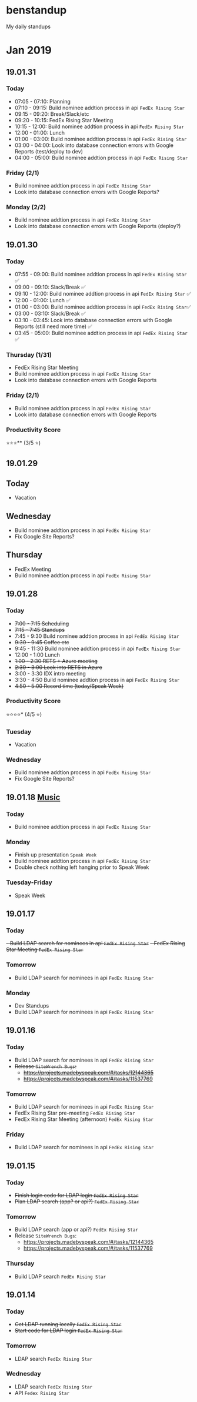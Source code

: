 # benstandup
My daily standups

# Jan 2019

## 19.01.31

### Today

- 07:05 - 07:10: Planning
- 07:10 - 09:15: Build nominee addtion process in api `FedEx Rising Star`
- 09:15 - 09:20: Break/Slack/etc
- 09:20 - 10:15: FedEx Rising Star Meeting
- 10:15 - 12:00: Build nominee addtion process in api `FedEx Rising Star`
- 12:00 - 01:00: Lunch
- 01:00 - 03:00: Build nominee addtion process in api `FedEx Rising Star`
- 03:00 - 04:00: Look into database connection errors with Google Reports (test/deploy to dev) 
- 04:00 - 05:00: Build nominee addtion process in api `FedEx Rising Star`

### Friday (2/1)
- Build nominee addtion process in api `FedEx Rising Star`
- Look into database connection errors with Google Reports?

### Monday (2/2)
- Build nominee addtion process in api `FedEx Rising Star`
- Look into database connection errors with Google Reports (deploy?)

## 19.01.30

### Today
- 07:55 - 09:00: Build nominee addtion process in api `FedEx Rising Star` ✅
- 09:00 - 09:10: Slack/Break ✅
- 09:10 - 12:00: Build nominee addtion process in api `FedEx Rising Star` ✅
- 12:00 - 01:00: Lunch ✅
- 01:00 - 03:00: Build nominee addtion process in api `FedEx Rising Star`✅
- 03:00 - 03:10: Slack/Break ✅
- 03:10 - 03:45: Look into database connection errors with Google Reports (still need more time) ✅
- 03:45 - 05:00: Build nominee addtion process in api `FedEx Rising Star` ✅

### Thursday (1/31)
- FedEx Rising Star Meeting
- Build nominee addtion process in api `FedEx Rising Star`
- Look into database connection errors with Google Reports

### Friday (2/1)
- Build nominee addtion process in api `FedEx Rising Star`
- Look into database connection errors with Google Reports

### Productivity Score 
⭐️⭐️⭐️** (3/5 ⭐️)

## 19.01.29
## Today
- Vacation
## Wednesday 
- Build nominee addtion process in api `FedEx Rising Star`
- Fix Google Site Reports?
## Thursday
- FedEx Meeting
- Build nominee addtion process in api `FedEx Rising Star`


## 19.01.28
### Today
- ~~7:00 -  7:15 Scheduling~~
- ~~7:15 - 7:45 Standups~~
- 7:45 - 9:30 Build nominee addtion process in api `FedEx Rising Star`
- ~~9:30 - 9:45 Coffee etc~~
- 9:45 - 11:30 Build nominee addtion process in api `FedEx Rising Star`
- 12:00 - 1:00 Lunch
- ~~1:00 - 2:30 RETS + Azure meeting~~
- ~~2:30 - 3:00 Look into RETS in Azure~~
- 3:00 - 3:30 IDX intro meeting
- 3:30 - 4:50 Build nominee addtion process in api `FedEx Rising Star`
- ~~4:50 - 5:00 Record time (today/Speak Week)~~

### Productivity Score 
⭐️⭐️⭐️⭐️* (4/5 ⭐️)

### Tuesday
- Vacation
### Wednesday
- Build nominee addtion process in api `FedEx Rising Star`
- Fix Google Site Reports?

## 19.01.18 [Music](https://open.spotify.com/user/benjbailey/playlist/4ADqoZ32z8eHzNXK2Lx9DU?si=F-LUktquQluzrUU3jqLtkA)
### Today
- Build nominee addtion process in api `FedEx Rising Star`
### Monday
- Finish up presentation `Speak Week`
- Build nominee addtion process in api `FedEx Rising Star`
- Double check nothing left hanging prior to Speak Week
### Tuesday-Friday
- Speak Week
## 19.01.17
### Today
~~- Build LDAP search for nominees in api `FedEx Rising Star`~~
~~- FedEx Rising Star Meeting `FedEx Rising Star`~~
### Tomorrow
- Build LDAP search for nominees in api `FedEx Rising Star`
### Monday
- Dev Standups
- Build LDAP search for nominees in api `FedEx Rising Star`
## 19.01.16
### Today
- Build LDAP search for nominees in api `FedEx Rising Star`
- ~~Release `SiteWrench Bugs`:~~
  - ~~https://projects.madebyspeak.com/#/tasks/12144365~~
  - ~~https://projects.madebyspeak.com/#/tasks/11537769~~
### Tomorrow
- Build LDAP search for nominees in api `FedEx Rising Star`
- FedEx Rising Star pre-meeting `FedEx Rising Star`
- FedEx Rising Star Meeting (afternoon) `FedEx Rising Star`
### Friday
- Build LDAP search for nominees in api `FedEx Rising Star`

## 19.01.15
### Today
- ~~Finish login code for LDAP login `FedEx Rising Star`~~
- ~~Plan LDAP search (app? or api?) `FedEx Rising Star`~~
### Tomorrow
- Build LDAP search (app or api?) `FedEx Rising Star`
- Release `SiteWrench Bugs`:
  - https://projects.madebyspeak.com/#/tasks/12144365
  - https://projects.madebyspeak.com/#/tasks/11537769
### Thursday
- Build LDAP search `FedEx Rising Star`

## 19.01.14
### Today
- ~~Get LDAP running locally `FedEx Rising Star`~~
- ~~Start code for LDAP login `FedEx Rising Star`~~

### Tomorrow
- LDAP search `FedEx Rising Star`

### Wednesday
- LDAP search `FedEx Rising Star`
- API `Fedex Rising Star`
